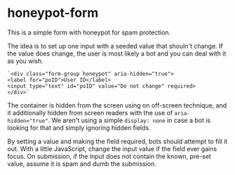 # honeypot-form
This is a simple form with honeypot for spam protection. 

The idea is to set up one input with a seeded value that shouln't change. If the value does change, the user is most likely a bot and you can deal with it as you wish.

    `<div class="form-group honeypot" aria-hidden="true">
    <label for="poID">User ID</label>
    <input type="text" id="poID" value="Do not change" required> 
    </div>`

The container is hidden from the screen using on off-screen technique, and it additionally hidden from screen readers with the use of `aria-hidden="true"`. We aren't using a simple `display: none` in case a bot is looking for that and simply ignoring hidden fields.

By setting a value and making the field required, bots should attempt to fill it out. With a little JavaScript, change the input value if the field ever gains focus. On submission, if the input does not contain the known, pre-set value, assume it is spam and dumb the submission.
